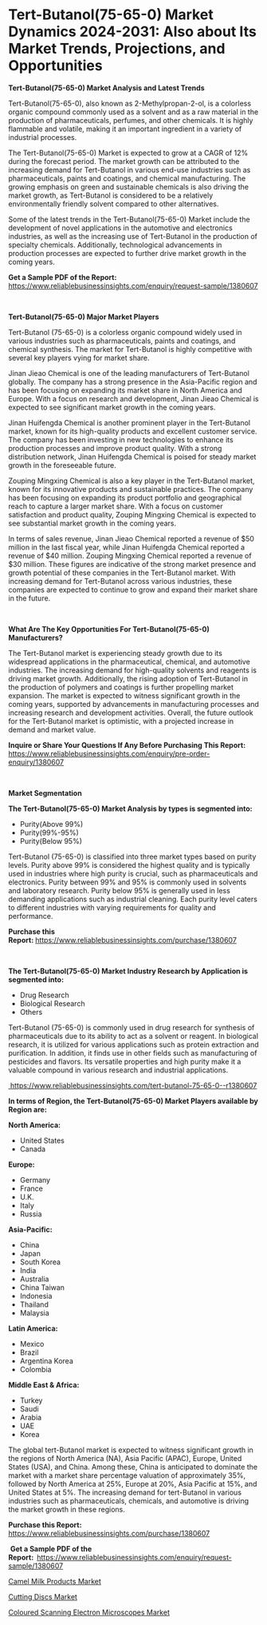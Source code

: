 <p><h1>Tert-Butanol(75-65-0) Market Dynamics 2024-2031: Also about Its Market Trends, Projections, and Opportunities</h1></p><p><strong>Tert-Butanol(75-65-0) Market Analysis and Latest Trends</strong></p>
<p><p>Tert-Butanol(75-65-0), also known as 2-Methylpropan-2-ol, is a colorless organic compound commonly used as a solvent and as a raw material in the production of pharmaceuticals, perfumes, and other chemicals. It is highly flammable and volatile, making it an important ingredient in a variety of industrial processes.</p><p>The Tert-Butanol(75-65-0) Market is expected to grow at a CAGR of 12% during the forecast period. The market growth can be attributed to the increasing demand for Tert-Butanol in various end-use industries such as pharmaceuticals, paints and coatings, and chemical manufacturing. The growing emphasis on green and sustainable chemicals is also driving the market growth, as Tert-Butanol is considered to be a relatively environmentally friendly solvent compared to other alternatives.</p><p>Some of the latest trends in the Tert-Butanol(75-65-0) Market include the development of novel applications in the automotive and electronics industries, as well as the increasing use of Tert-Butanol in the production of specialty chemicals. Additionally, technological advancements in production processes are expected to further drive market growth in the coming years.</p></p>
<p><strong>Get a Sample PDF of the Report:&nbsp;</strong> <a href="https://www.reliablebusinessinsights.com/enquiry/request-sample/1380607">https://www.reliablebusinessinsights.com/enquiry/request-sample/1380607</a></p>
<p>&nbsp;</p>
<p><strong>Tert-Butanol(75-65-0) Major Market Players</strong></p>
<p><p>Tert-Butanol (75-65-0) is a colorless organic compound widely used in various industries such as pharmaceuticals, paints and coatings, and chemical synthesis. The market for Tert-Butanol is highly competitive with several key players vying for market share. </p><p>Jinan Jieao Chemical is one of the leading manufacturers of Tert-Butanol globally. The company has a strong presence in the Asia-Pacific region and has been focusing on expanding its market share in North America and Europe. With a focus on research and development, Jinan Jieao Chemical is expected to see significant market growth in the coming years.</p><p>Jinan Huifengda Chemical is another prominent player in the Tert-Butanol market, known for its high-quality products and excellent customer service. The company has been investing in new technologies to enhance its production processes and improve product quality. With a strong distribution network, Jinan Huifengda Chemical is poised for steady market growth in the foreseeable future.</p><p>Zouping Mingxing Chemical is also a key player in the Tert-Butanol market, known for its innovative products and sustainable practices. The company has been focusing on expanding its product portfolio and geographical reach to capture a larger market share. With a focus on customer satisfaction and product quality, Zouping Mingxing Chemical is expected to see substantial market growth in the coming years.</p><p>In terms of sales revenue, Jinan Jieao Chemical reported a revenue of $50 million in the last fiscal year, while Jinan Huifengda Chemical reported a revenue of $40 million. Zouping Mingxing Chemical reported a revenue of $30 million. These figures are indicative of the strong market presence and growth potential of these companies in the Tert-Butanol market. With increasing demand for Tert-Butanol across various industries, these companies are expected to continue to grow and expand their market share in the future.</p></p>
<p>&nbsp;</p>
<p><strong>What Are The Key Opportunities For Tert-Butanol(75-65-0) Manufacturers?</strong></p>
<p><p>The Tert-Butanol market is experiencing steady growth due to its widespread applications in the pharmaceutical, chemical, and automotive industries. The increasing demand for high-quality solvents and reagents is driving market growth. Additionally, the rising adoption of Tert-Butanol in the production of polymers and coatings is further propelling market expansion. The market is expected to witness significant growth in the coming years, supported by advancements in manufacturing processes and increasing research and development activities. Overall, the future outlook for the Tert-Butanol market is optimistic, with a projected increase in demand and market value.</p></p>
<p><strong>Inquire or Share Your Questions If Any Before Purchasing This Report:</strong> <a href="https://www.reliablebusinessinsights.com/enquiry/pre-order-enquiry/1380607">https://www.reliablebusinessinsights.com/enquiry/pre-order-enquiry/1380607</a></p>
<p>&nbsp;</p>
<p><strong>Market Segmentation</strong></p>
<p><strong>The Tert-Butanol(75-65-0) Market Analysis by types is segmented into:</strong></p>
<p><ul><li>Purity(Above 99%)</li><li>Purity(99%-95%)</li><li>Purity(Below 95%)</li></ul></p>
<p><p>Tert-Butanol (75-65-0) is classified into three market types based on purity levels. Purity above 99% is considered the highest quality and is typically used in industries where high purity is crucial, such as pharmaceuticals and electronics. Purity between 99% and 95% is commonly used in solvents and laboratory research. Purity below 95% is generally used in less demanding applications such as industrial cleaning. Each purity level caters to different industries with varying requirements for quality and performance.</p></p>
<p><strong>Purchase this Report:&nbsp;</strong><a href="https://www.reliablebusinessinsights.com/purchase/1380607">https://www.reliablebusinessinsights.com/purchase/1380607</a></p>
<p>&nbsp;</p>
<p><strong>The Tert-Butanol(75-65-0) Market Industry Research by Application is segmented into:</strong></p>
<p><ul><li>Drug Research</li><li>Biological Research</li><li>Others</li></ul></p>
<p><p>Tert-Butanol (75-65-0) is commonly used in drug research for synthesis of pharmaceuticals due to its ability to act as a solvent or reagent. In biological research, it is utilized for various applications such as protein extraction and purification. In addition, it finds use in other fields such as manufacturing of pesticides and flavors. Its versatile properties and high purity make it a valuable compound in various research and industrial applications.</p></p>
<p><a href="https://www.reliablebusinessinsights.com/tert-butanol-75-65-0--r1380607">&nbsp;https://www.reliablebusinessinsights.com/tert-butanol-75-65-0--r1380607</a></p>
<p><strong>In terms of Region, the Tert-Butanol(75-65-0) Market Players available by Region are:</strong></p>
<p>
    <p> <strong> North America: </strong>
        <ul>
            <li>United States</li>
            <li>Canada</li>
        </ul>
        </p> 
    <p> <strong> Europe: </strong>
        <ul>
            <li>Germany</li>
            <li>France</li>
            <li>U.K.</li>
            <li>Italy</li>
            <li>Russia</li>
        </ul>
        </p> 
    <p> <strong> Asia-Pacific: </strong>
        <ul>
            <li>China</li>
            <li>Japan</li>
            <li>South Korea</li>
            <li>India</li>
            <li>Australia</li>
            <li>China Taiwan</li>
            <li>Indonesia</li>
            <li>Thailand</li>
            <li>Malaysia</li>
        </ul>
        </p> 
    <p> <strong> Latin America: </strong>
        <ul>
            <li>Mexico</li>
            <li>Brazil</li>
            <li>Argentina Korea</li>
            <li>Colombia</li>
        </ul>
        </p> 
    <p> <strong> Middle East & Africa: </strong>
        <ul>
            <li>Turkey</li>
            <li>Saudi</li>
            <li>Arabia</li>
            <li>UAE</li>
            <li>Korea</li>
        </ul>
    </p>
    </p>
<p><p>The global tert-Butanol market is expected to witness significant growth in the regions of North America (NA), Asia Pacific (APAC), Europe, United States (USA), and China. Among these, China is anticipated to dominate the market with a market share percentage valuation of approximately 35%, followed by North America at 25%, Europe at 20%, Asia Pacific at 15%, and United States at 5%. The increasing demand for tert-Butanol in various industries such as pharmaceuticals, chemicals, and automotive is driving the market growth in these regions.</p></p>
<p><strong>Purchase this Report: </strong><a href="https://www.reliablebusinessinsights.com/purchase/1380607">https://www.reliablebusinessinsights.com/purchase/1380607</a></p>
<p>&nbsp;<strong>Get a Sample PDF of the Report:&nbsp;&nbsp;</strong><a href="https://www.reliablebusinessinsights.com/enquiry/request-sample/1380607">https://www.reliablebusinessinsights.com/enquiry/request-sample/1380607</a></p>
<p><strong></strong></p>
<p><p><a href="https://github.com/Jeralderzog65756e/Market-Research-Report-List-1/blob/main/camel-milk-products-market.md">Camel Milk Products Market</a></p><p><a href="https://github.com/garethgwrecovery/Market-Research-Report-List-1/blob/main/cutting-discs-market.md">Cutting Discs Market</a></p><p><a href="https://github.com/AbdulKoss18/Market-Research-Report-List-1/blob/main/coloured-scanning-electron-microscopes-market.md">Coloured Scanning Electron Microscopes Market</a></p></p>